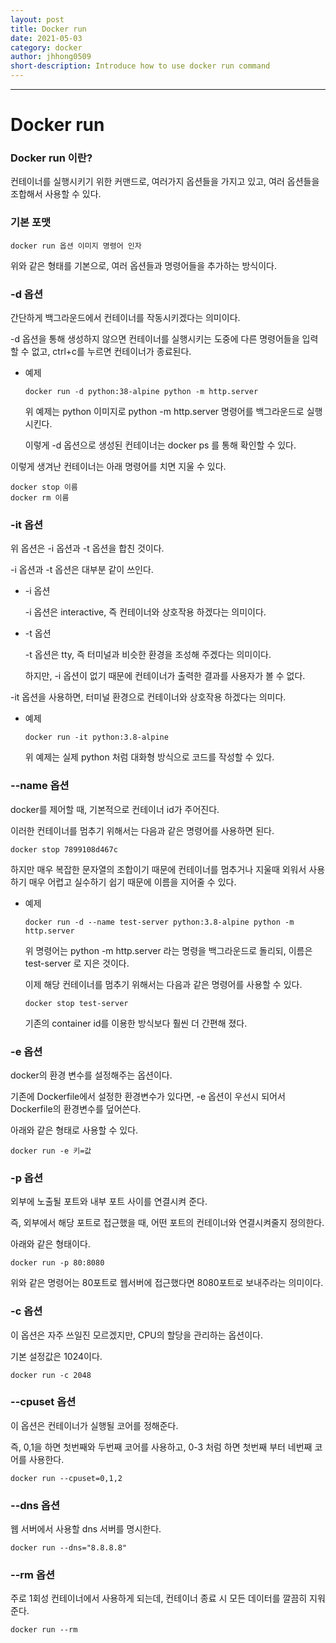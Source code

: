 ```yaml
---
layout: post
title: Docker run
date: 2021-05-03
category: docker
author: jhhong0509
short-description: Introduce how to use docker run command
---
```

------

# Docker run

### Docker run 이란?

컨테이너를 실행시키기 위한 커맨드로, 여러가지 옵션들을 가지고 있고, 여러 옵션들을 조합해서 사용할 수 있다.

### 기본 포맷

``` shell
docker run 옵션 이미지 명령어 인자
```

위와 같은 형태를 기본으로, 여러 옵션들과 명령어들을 추가하는 방식이다.

### -d 옵션

간단하게 백그라운드에서 컨테이너를 작동시키겠다는 의미이다.

-d 옵션을 통해 생성하지 않으면 컨테이너를 실행시키는 도중에 다른 명령어들을 입력할 수 없고, ctrl+c를 누르면 컨테이너가 종료된다.

- 예제

  ``` shell
  docker run -d python:38-alpine python -m http.server
  ```

  위 예제는 python 이미지로 python -m http.server 명령어를 백그라운드로 실행시킨다.

  이렇게 -d 옵션으로 생성된 컨테이너는 docker ps 를 통해 확인할 수 있다.

이렇게 생겨난 컨테이너는 아래 명령어를 치면 지울 수 있다.

``` shell
docker stop 이름
docker rm 이름
```

### -it 옵션

위 옵션은 -i 옵션과 -t 옵션을 합친 것이다.

-i 옵션과 -t 옵션은 대부분 같이 쓰인다.

- -i 옵션

  -i 옵션은 interactive, 즉 컨테이너와 상호작용 하겠다는 의미이다.

- -t 옵션

  -t 옵션은 tty, 즉 터미널과 비슷한 환경을 조성해 주겠다는 의미이다.

  하지만, -i 옵션이 없기 때문에 컨테이너가 출력한 결과를 사용자가 볼 수 없다.

-it 옵션을 사용하면, 터미널 환경으로 컨테이너와 상호작용 하겠다는 의미다.

- 예제

  ``` shell
  docker run -it python:3.8-alpine
  ```

  위 예제는 실제 python 처럼 대화형 방식으로 코드를 작성할 수 있다.

### --name 옵션

docker를 제어할 때, 기본적으로 컨테이너 id가 주어진다.

이러한 컨테이너를 멈추기 위해서는 다음과 같은 명령어를 사용하면 된다.

``` shell
docker stop 7899108d467c
```

하지만 매우 복잡한 문자열의 조합이기 때문에 컨테이너를 멈추거나 지울때 외워서 사용하기 매우 어렵고 실수하기 쉽기 때문에 이름을 지어줄 수 있다.

- 예제

  ```shell
  docker run -d --name test-server python:3.8-alpine python -m http.server
  ```

  위 명령어는 python -m http.server 라는 명령을 백그라운드로 돌리되, 이름은 test-server 로 지은 것이다.

  이제 해당 컨테이너를 멈추기 위해서는 다음과 같은 명령어를 사용할 수 있다.

  ``` shell
  docker stop test-server
  ```

  기존의 container id를 이용한 방식보다 훨씬 더 간편해 졌다.

### -e 옵션

docker의 환경 변수를 설정해주는 옵션이다.

기존에 Dockerfile에서 설정한 환경변수가 있다면, -e 옵션이 우선시 되어서 Dockerfile의 환경변수를 덮어쓴다.

아래와 같은 형태로 사용할 수 있다.

``` shell
docker run -e 키=값
```

### -p 옵션

외부에 노출될 포트와 내부 포트 사이를 연결시켜 준다.

즉, 외부에서 해당 포트로 접근했을 때, 어떤 포트의 컨테이너와 연결시켜줄지 정의한다.

아래와 같은 형태이다.

``` shell
docker run -p 80:8080
```

위와 같은 명령어는 80포트로 웹서버에 접근했다면 8080포트로 보내주라는 의미이다.

### -c 옵션

이 옵션은 자주 쓰일진 모르겠지만, CPU의 할당을 관리하는 옵션이다.

기본 설정값은 1024이다.

``` shell
docker run -c 2048
```

### --cpuset 옵션

이 옵션은 컨테이너가 실행될 코어를 정해준다.

즉, 0,1을 하면 첫번째와 두번째 코어를 사용하고, 0-3 처럼 하면 첫번째 부터 네번째 코어를 사용한다.

``` shell
docker run --cpuset=0,1,2
```

### --dns 옵션

웹 서버에서 사용할 dns 서버를 명시한다.

``` 
docker run --dns="8.8.8.8"
```

### --rm 옵션

주로 1회성 컨테이너에서 사용하게 되는데, 컨테이너 종료 시 모든 데이터를 깔끔히 지워준다.

``` dockerfile
docker run --rm
```